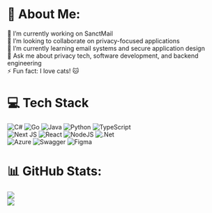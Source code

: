 # 💫 About Me:
🎯 I’m currently working on SanctMail<br>🤝 I’m looking to collaborate on privacy-focused applications<br>🌱 I’m currently learning email systems and secure application design<br>💬 Ask me about privacy tech, software development, and backend engineering<br>⚡ Fun fact: I love cats! 🐱


# 💻 Tech Stack

![C#](https://img.shields.io/badge/c%23-%23239120.svg?style=for-the-badge&logo=csharp&logoColor=white)  ![Go](https://img.shields.io/badge/go-%2300ADD8.svg?style=for-the-badge&logo=go&logoColor=white)  ![Java](https://img.shields.io/badge/java-%23ED8B00.svg?style=for-the-badge&logo=openjdk&logoColor=white)  ![Python](https://img.shields.io/badge/python-3670A0?style=for-the-badge&logo=python&logoColor=ffdd54)  ![TypeScript](https://img.shields.io/badge/typescript-%23007ACC.svg?style=for-the-badge&logo=typescript&logoColor=white)  
![Next JS](https://img.shields.io/badge/Next-black?style=for-the-badge&logo=next.js&logoColor=white)  ![React](https://img.shields.io/badge/react-%2320232a.svg?style=for-the-badge&logo=react&logoColor=%2361DAFB)  ![NodeJS](https://img.shields.io/badge/node.js-6DA55F?style=for-the-badge&logo=node.js&logoColor=white)  ![.Net](https://img.shields.io/badge/.NET-5C2D91?style=for-the-badge&logo=.net&logoColor=white)  
![Azure](https://img.shields.io/badge/azure-%230072C6.svg?style=for-the-badge&logo=microsoftazure&logoColor=white)  ![Swagger](https://img.shields.io/badge/-Swagger-%23Clojure?style=for-the-badge&logo=swagger&logoColor=white)  ![Figma](https://img.shields.io/badge/figma-%23F24E1E.svg?style=for-the-badge&logo=figma&logoColor=white)  


# 📊 GitHub Stats:
![](https://github-readme-stats-alpha-smoky-77.vercel.app/api?username=xkeanu&theme=dark&hide_border=false&include_all_commits=true&count_private=true&include_orgs=true)<br/>
![](https://github-readme-stats-alpha-smoky-77.vercel.app/api/top-langs/?username=xkeanu&theme=dark&hide_border=false&include_all_commits=true&count_private=true&layout=compact&include_orgs=true)
